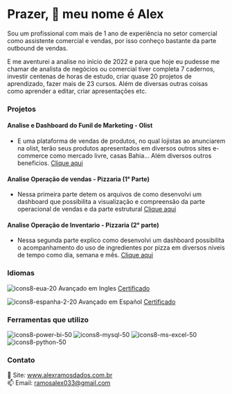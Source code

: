 # Prazer, 👋 meu nome é Alex

Sou um profissional com mais de 1 ano de experiência no setor comercial como assistente comercial e vendas, por isso conheço bastante da parte outbound de vendas.

E me aventurei a analise no inicio de 2022 e para que hoje eu pudesse me chamar de analista de negócios ou comercial tiver completa 7 cadernos, investir centenas de horas de estudo, criar quase 20 projetos de aprendizado, fazer mais de 23 cursos. Além de diversas outras coisas como aprender a editar, criar apresentações etc.

### Projetos 

#### Analise e Dashboard do Funil de Marketing - Olist 
*  E uma plataforma de vendas de produtos, no qual lojistas ao anunciarem na olist, terão seus produtos apresentados
    em diversos outros sites e-commerce como mercado livre, casas Bahia... Além diversos outros beneficios.
[Clique aqui](https://github.com/alex-ramos-d-a/Analise_Funil_de_Marketing_Olist)

#### Analise Operação de vendas - Pizzaria (1° Parte)
*   Nessa primeira parte detem os arquivos de como desenvolvi um dashboard que possibilita a visualização
e compreensão da parte operacional de vendas e da parte estrutural
[Clique aqui](https://github.com/alex-ramos-d-a/Analise_Operacoes_Venda_Pizzaria)

#### Analise Operação de Inventario - Pizzaria (2° parte)
*   Nessa segunda parte explico como desenvolvi um dashboard possibilita o acompanhamento do uso de
  ingredientes por pizza em diversos niveis de tempo como dia, semana e mês.
[Clique aqui](https://github.com/alex-ramos-d-a/Analise_Operacoes_Inventario_Pizzaria)

### Idiomas

![icons8-eua-20](https://user-images.githubusercontent.com/115717016/232852782-09085f5d-f6e2-46c2-ad23-b856298dd450.png)
Avançado em Ingles  [Certificado](https://drive.google.com/file/d/197P04wtePTgguAEkeXB__W5whi6or9Ko/view?usp=share_link)

![icons8-espanha-2-20](https://user-images.githubusercontent.com/115717016/232852983-23f08b57-9633-4bde-9786-333667bb8854.png)
Avançado em Español  [Certificado](https://drive.google.com/file/d/1KRxI7A5JlrzRdkBRotGuyhfN10ctxRQm/view?usp=share_link)

### Ferramentas que utilizo
![icons8-power-bi-50](https://user-images.githubusercontent.com/115717016/232850160-cd557d2f-537b-4229-9883-e031e8a23985.png)
![icons8-mysql-50](https://github.com/alex-ramos-d-a/alex-ramos-d-a/assets/115717016/748e40e5-e7e6-4d7b-a396-3f236e45279c)
![icons8-ms-excel-50](https://github.com/alex-ramos-d-a/alex-ramos-d-a/assets/115717016/4537e88f-71db-46ed-9e97-28e72f435290)
![icons8-python-50](https://github.com/alex-ramos-d-a/alex-ramos-d-a/assets/115717016/95d41fb4-f4b1-4197-9f1f-87b603a033a7)




### Contato
🎯 Site: www.alexramosdados.com.br  
📫 Email: ramosalex033@gmail.com
